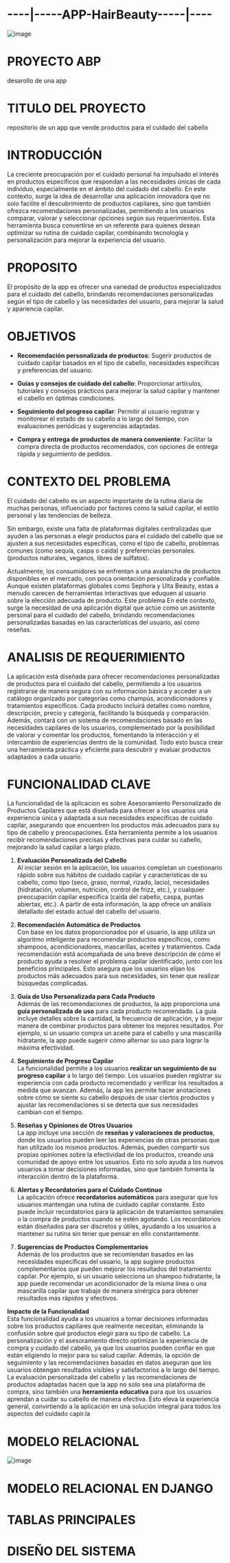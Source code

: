 # ----|-----APP-HairBeauty-----|----
![image](https://github.com/user-attachments/assets/0c84b0ff-beb2-4973-af49-197b51f9af76)

# PROYECTO ABP
desarollo de una app

# TITULO DEL PROYECTO
repositorio de un app que vende productos para el cuidado del cabello

# INTRODUCCIÓN
La creciente preocupación por el cuidado personal ha impulsado el interés en productos específicos que respondan a las necesidades únicas de cada individuo, especialmente en el ámbito del cuidado del cabello. En este contexto, surge la idea de desarrollar una aplicación innovadora que no solo facilite el descubrimiento de productos capilares, sino que también ofrezca recomendaciones personalizadas, permitiendo a los usuarios comparar, valorar y seleccionar opciones según sus requerimientos. Esta herramienta busca convertirse en un referente para quienes desean optimizar su rutina de cuidado capilar, combinando tecnología y personalización para mejorar la experiencia del usuario.

# PROPOSITO
El propósito de la app es ofrecer una variedad de productos especializados para el cuidado del cabello, brindando recomendaciones personalizadas según el tipo de cabello y las necesidades del usuario, para mejorar la salud y apariencia capilar.

# OBJETIVOS

* **Recomendación personalizada de productos**: Sugerir productos de cuidado capilar basados en el tipo de cabello, necesidades específicas y preferencias del usuario.

* **Guías y consejos de cuidado del cabello**: Proporcionar artículos, tutoriales y consejos prácticos para mejorar la salud capilar y mantener el cabello en óptimas condiciones.

* **Seguimiento del progreso capilar**: Permitir al usuario registrar y monitorear el estado de su cabello a lo largo del tiempo, con evaluaciones periódicas y sugerencias adaptadas.

* **Compra y entrega de productos de manera conveniente**: Facilitar la compra directa de productos recomendados, con opciones de entrega rápida y seguimiento de pedidos.

# CONTEXTO DEL PROBLEMA
El cuidado del cabello es un aspecto importante de la rutina diaria de muchas personas, influenciado por factores como la salud capilar, el estilo personal y las tendencias de belleza. 

Sin embargo, existe una falta de plataformas digitales centralizadas que ayuden a las personas a elegir productos para el cuidado del cabello que se ajusten a sus necesidades específicas, como el tipo de cabello, problemas comunes (como sequía, caspa o caída) y preferencias personales. (productos naturales, veganos, libres de sulfatos).

Actualmente, los consumidores se enfrentan a una avalancha de productos disponibles en el mercado, con poca orientación personalizada y confiable. Aunque existen plataformas globales como Sephora y Ulta Beauty, estas a menudo carecen de herramientas interactivas que eduquen al usuario sobre la elección adecuada de producto.
Este problema
En este contexto, surge la necesidad de una aplicación digital que actúe como un asistente personal para el cuidado del cabello, brindando recomendaciones personalizadas basadas en las características del usuario, así como reseñas.

# ANALISIS DE REQUERIMIENTO
La aplicación está diseñada para ofrecer recomendaciones personalizadas de productos para el cuidado del cabello, permitiendo a los usuarios registrarse de manera segura con su información básica y acceder a un catálogo organizado por categorías como champús, acondicionadores y tratamientos específicos. Cada producto incluirá detalles como nombre, descripción, precio y categoría, facilitando la búsqueda y comparación. Además, contará con un sistema de recomendaciones basado en las necesidades capilares de los usuarios, complementado por la posibilidad de valorar y comentar los productos, fomentando la interacción y el intercambio de experiencias dentro de la comunidad. Todo esto busca crear una herramienta práctica y eficiente para descubrir y evaluar productos adaptados a cada usuario.

# FUNCIONALIDAD CLAVE

La funcionalidad  de la aplicacion es sobre Asesoramiento Personalizado de Productos Capilares que está diseñada para ofrecer a los usuarios una experiencia única y adaptada a sus necesidades específicas de cuidado capilar, asegurando que encuentren los productos más adecuados para su tipo de cabello y preocupaciones. Esta herramienta permite a los usuarios recibir recomendaciones precisas y efectivas para cuidar su cabello, mejorando la salud capilar a largo plazo.

1. **Evaluación Personalizada del Cabello**  
   Al iniciar sesión en la aplicación, los usuarios completan un cuestionario rápido sobre sus hábitos de cuidado capilar y características de su cabello, como tipo (seco, graso, normal, rizado, lacio), necesidades (hidratación, volumen, nutrición, control de frizz, etc.), y cualquier preocupación capilar específica (caída del cabello, caspa, puntas abiertas, etc.). A partir de esta información, la app ofrece un análisis detallado del estado actual del cabello del usuario.

2. **Recomendación Automática de Productos**  
   Con base en los datos proporcionados por el usuario, la app utiliza un algoritmo inteligente para recomendar productos específicos, como shampoos, acondicionadores, mascarillas, aceites y tratamientos. Cada recomendación está acompañada de una breve descripción de cómo el producto ayuda a resolver el problema capilar identificado, junto con los beneficios principales. Esto asegura que los usuarios elijan los productos más adecuados para sus necesidades, sin tener que realizar búsquedas complicadas.

3. **Guía de Uso Personalizada para Cada Producto**  
   Además de las recomendaciones de productos, la app proporciona una **guía personalizada de uso** para cada producto recomendado. La guía incluye detalles sobre la cantidad, la frecuencia de aplicación, y la mejor manera de combinar productos para obtener los mejores resultados. Por ejemplo, si un usuario compra un aceite para el cabello y una mascarilla hidratante, la app puede sugerir cómo alternar su uso para lograr la máxima efectividad.

4. **Seguimiento de Progreso Capilar**  
   La funcionalidad permite a los usuarios **realizar un seguimiento de su progreso capilar** a lo largo del tiempo. Los usuarios pueden registrar su experiencia con cada producto recomendado y verificar los resultados a medida que avanzan. Además, la app les permite hacer anotaciones sobre cómo se siente su cabello después de usar ciertos productos y ajustar las recomendaciones si se detecta que sus necesidades cambian con el tiempo.

5. **Reseñas y Opiniones de Otros Usuarios**  
   La app incluye una sección de **reseñas y valoraciones de productos**, donde los usuarios pueden leer las experiencias de otras personas que han utilizado los mismos productos. Además, pueden compartir sus propias opiniones sobre la efectividad de los productos, creando una comunidad de apoyo entre los usuarios. Esto no solo ayuda a los nuevos usuarios a tomar decisiones informadas, sino que también fomenta la interacción dentro de la plataforma.

6. **Alertas y Recordatorios para el Cuidado Continuo**  
   La aplicación ofrece **recordatorios automáticos** para asegurar que los usuarios mantengan una rutina de cuidado capilar constante. Esto puede incluir recordatorios para la aplicación de tratamientos semanales o la compra de productos cuando se estén agotando. Los recordatorios están diseñados para ser discretos y útiles, ayudando a los usuarios a mantener su rutina sin tener que pensar en ello constantemente.

7. **Sugerencias de Productos Complementarios**  
   Además de los productos que se recomiendan basados en las necesidades específicas del usuario, la app sugiere productos complementarios que pueden mejorar los resultados del tratamiento capilar. Por ejemplo, si un usuario selecciona un shampoo hidratante, la app puede recomendar un acondicionador de la misma línea o una mascarilla capilar que trabaje de manera sinérgica para obtener resultados más rápidos y efectivos.

**Impacto de la Funcionalidad**  
Esta funcionalidad ayuda a los usuarios a tomar decisiones informadas sobre los productos capilares que realmente necesitan, eliminando la confusión sobre qué productos elegir para su tipo de cabello. La personalización y el asesoramiento directo optimizan la experiencia de compra y cuidado del cabello, ya que los usuarios pueden confiar en que están eligiendo lo mejor para su salud capilar. Además, la opción de seguimiento y las recomendaciones basadas en datos aseguran que los usuarios obtengan resultados visibles y satisfactorios a lo largo del tiempo. La evaluación personalizada del cabello y las recomendaciones de productos adaptadas hacen que la app no solo sea una plataforma de compra, sino también una **herramienta educativa** para que los usuarios aprendan a cuidar su cabello de manera efectiva. Esto eleva la experiencia general, convirtiendo a la aplicación en una solución integral para todos los aspectos del cuidado capir.la

# MODELO RELACIONAL
![image](https://github.com/user-attachments/assets/bfba3634-780f-4fff-b356-52cc39afb203)

# MODELO RELACIONAL EN DJANGO
 
# TABLAS PRINCIPALES 
 
# DISEÑO DEL SISTEMA
 
